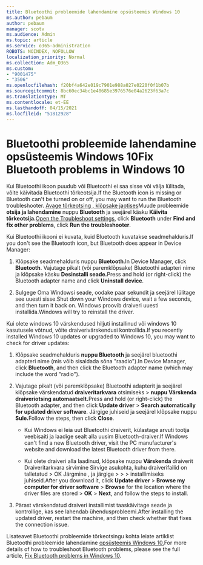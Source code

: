 ```yaml
---
title: Bluetoothi probleemide lahendamine opsüsteemis Windows 10
ms.author: pebaum
author: pebaum
manager: scotv
ms.audience: Admin
ms.topic: article
ms.service: o365-administration
ROBOTS: NOINDEX, NOFOLLOW
localization_priority: Normal
ms.collection: Adm_O365
ms.custom:
- "9001475"
- "3506"
ms.openlocfilehash: f20bf4a642e019c7901e988a027e0220f0f1b07b
ms.sourcegitcommit: 8bc60ec34bc1e40685e3976576e04a2623f63a7c
ms.translationtype: MT
ms.contentlocale: et-EE
ms.lasthandoff: 04/15/2021
ms.locfileid: "51812928"
---
```

# <a name="fix-bluetooth-problems-in-windows-10"></a><span data-ttu-id="75d7a-102">Bluetoothi probleemide lahendamine opsüsteemis Windows 10</span><span class="sxs-lookup"><span data-stu-id="75d7a-102">Fix Bluetooth problems in Windows 10</span></span>

<span data-ttu-id="75d7a-103">Kui Bluetoothi ikoon puudub või Bluetoothi ei saa sisse või välja lülitada, võite käivitada Bluetoothi tõrkeotsija.</span><span class="sxs-lookup"><span data-stu-id="75d7a-103">If the Bluetooth icon is missing or Bluetooth can't be turned on or off, you may want to run the Bluetooth troubleshooter.</span></span> <span data-ttu-id="75d7a-104">[Avage tõrkeotsing , klõpsake jaotises](ms-settings:troubleshoot)Muude probleemide **otsija ja lahendamine** nuppu **Bluetooth** ja seejärel käsku **Käivita tõrkeotsija.**</span><span class="sxs-lookup"><span data-stu-id="75d7a-104">[Open the Troubleshoot settings](ms-settings:troubleshoot), click **Bluetooth** under **Find and fix other problems**, click **Run the troubleshooter**.</span></span>

<span data-ttu-id="75d7a-105">Kui Bluetoothi ikooni ei kuvata, kuid Bluetooth kuvatakse seadmehalduris.</span><span class="sxs-lookup"><span data-stu-id="75d7a-105">If you don't see the Bluetooth icon, but Bluetooth does appear in Device Manager:</span></span>

1. <span data-ttu-id="75d7a-106">Klõpsake seadmehalduris nuppu **Bluetooth**.</span><span class="sxs-lookup"><span data-stu-id="75d7a-106">In Device Manager, click **Bluetooth**.</span></span> <span data-ttu-id="75d7a-107">Vajutage pikalt (või paremklõpsake) Bluetoothi adapteri nime ja klõpsake käsku **Desinstalli seade.**</span><span class="sxs-lookup"><span data-stu-id="75d7a-107">Press and hold (or right-click) the Bluetooth adapter name and click **Uninstall device**.</span></span>

2. <span data-ttu-id="75d7a-108">Sulgege Oma Windowsi seade, oodake paar sekundit ja seejärel lülitage see uuesti sisse.</span><span class="sxs-lookup"><span data-stu-id="75d7a-108">Shut down your Windows device, wait a few seconds, and then turn it back on.</span></span> <span data-ttu-id="75d7a-109">Windows proovib draiveri uuesti installida.</span><span class="sxs-lookup"><span data-stu-id="75d7a-109">Windows will try to reinstall the driver.</span></span>

<span data-ttu-id="75d7a-110">Kui olete windows 10 värskendused hiljuti installinud või windows 10 kasutusele võtnud, võite draiverivärskendusi kontrollida.</span><span class="sxs-lookup"><span data-stu-id="75d7a-110">If you recently installed Windows 10 updates or upgraded to Windows 10, you may want to check for driver updates:</span></span>

1. <span data-ttu-id="75d7a-111">Klõpsake seadmehalduris **nuppu Bluetooth** ja seejärel bluetoothi adapteri nime (mis võib sisaldada sõna "raadio").</span><span class="sxs-lookup"><span data-stu-id="75d7a-111">In Device Manager, click **Bluetooth**, and then click the Bluetooth adapter name (which may include the word "radio").</span></span>

2. <span data-ttu-id="75d7a-112">Vajutage pikalt (või paremklõpsake) Bluetoothi adapterit ja seejärel klõpsake värskendatud **draiveritarkvara** otsimiseks  >  **nuppu Värskenda draiveriotsing automaatselt.**</span><span class="sxs-lookup"><span data-stu-id="75d7a-112">Press and hold (or right-click) the Bluetooth adapter, and then click **Update driver** > **Search automatically for updated driver software**.</span></span> <span data-ttu-id="75d7a-113">Järgige juhiseid ja seejärel klõpsake nuppu **Sule.**</span><span class="sxs-lookup"><span data-stu-id="75d7a-113">Follow the steps, then click **Close**.</span></span>

      - <span data-ttu-id="75d7a-114">Kui Windows ei leia uut Bluetoothi draiverit, külastage arvuti tootja veebisaiti ja laadige sealt alla uusim Bluetooth-draiver.</span><span class="sxs-lookup"><span data-stu-id="75d7a-114">If Windows can't find a new Bluetooth driver, visit the PC manufacturer's website and download the latest Bluetooth driver from there.</span></span>

    - <span data-ttu-id="75d7a-115">Kui olete draiveri alla laadinud, klõpsake nuppu **Värskenda** draiverit Draiveritarkvara sirvimine Sirvige asukohta, kuhu draiverifailid on talletatud > OK Järgmine , ja järgige  >    >     >  installimiseks juhiseid.</span><span class="sxs-lookup"><span data-stu-id="75d7a-115">After you download it, click **Update driver** > **Browse my computer for driver software** > **Browse** for the location where the driver files are stored > **OK** > **Next**, and follow the steps to install.</span></span>

3. <span data-ttu-id="75d7a-116">Pärast värskendatud draiveri installimist taaskäivitage seade ja kontrollige, kas see lahendab ühendusprobleemi.</span><span class="sxs-lookup"><span data-stu-id="75d7a-116">After installing the updated driver, restart the machine, and then check whether that fixes the connection issue.</span></span>

<span data-ttu-id="75d7a-117">Lisateavet Bluetoothi probleemide tõrkeotsingu kohta leiate artiklist Bluetoothi probleemide lahendamine [opsüsteemis Windows 10.](https://support.microsoft.com/help/14169/windows-10-fix-bluetooth-problems)</span><span class="sxs-lookup"><span data-stu-id="75d7a-117">For more details of how to troubleshoot Bluetooth problems, please see the full article, [Fix Bluetooth problems in Windows 10](https://support.microsoft.com/help/14169/windows-10-fix-bluetooth-problems).</span></span>
